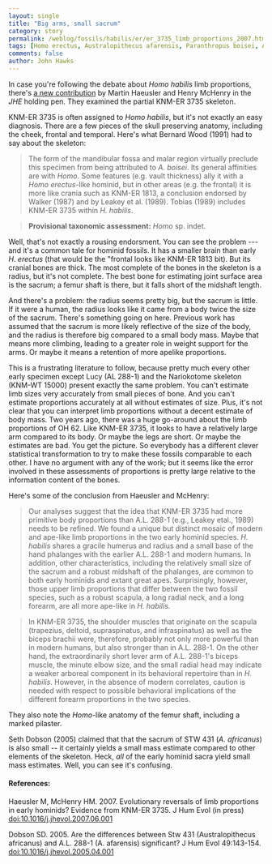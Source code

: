 ```yaml
---
layout: single 
title: "Big arms, small sacrum" 
category: story
permalink: /weblog/fossils/habilis/er/er_3735_limb_proportions_2007.html
tags: [Homo erectus, Australopithecus afarensis, Paranthropus boisei, Australopithecus africanus, Homo habilis] 
comments: false 
author: John Hawks 
---
```



<p>
In case you're following the debate about <i>Homo habilis</i> limb proportions, there's <a href="http://dx.doi.org/10.1016/j.jhevol.2007.06.001">a new contribution</a> by Martin Haeusler and Henry McHenry in the <i>JHE</i> holding pen. They examined the partial KNM-ER 3735 skeleton. 
</p>

<p>
KNM-ER 3735 is often assigned to <i>Homo habilis</i>, but it's not exactly an easy diagnosis. There are a few pieces of the skull preserving anatomy, including the cheek, frontal and temporal. Here's what Bernard Wood (1991) had to say about the skeleton: 
</p>

<blockquote>The form of the mandibular fossa and malar region virtually preclude this specimen from being attributed to <i>A. boisei</i>.  Its general affinities are with <i>Homo</i>. Some features (e.g. vault thickness) ally it with a <i>Homo erectus</i>-like hominid, but in other areas (e.g. the frontal) it is more like crania such as KNM-ER 1813, a conclusion endorsed by Walker (1987) and by Leakey et al. (1989). Tobias (1989) includes KNM-ER 3735 within <i>H. habilis</i>. </blockquote>

<blockquote><b>Provisional taxonomic assessment:</b> <i>Homo</i> sp. indet.</blockquote>

<p>
Well, that's not exactly a rousing endorsment. You can see the problem --- and it's a common tale for hominid fossils. It has a smaller brain than early <i>H. erectus</i> (that would be the "frontal looks like KNM-ER 1813 bit). But its cranial bones are thick. The most complete of the bones in the skeleton is a radius, but it's not complete. The best bone for estimating joint surface area is the sacrum; a femur shaft is there, but it falls short of the midshaft length. 
</p>

<p>
And there's a problem: the radius seems pretty big, but the sacrum is little. If it were a human, the radius looks like it came from a body twice the size of the sacrum. There's something going on here. Previous work has assumed that the sacrum is more likely reflective of the size of the body, and the radius is therefore big compared to a small body mass. Maybe that means more climbing, leading to a greater role in weight support for the arms. Or maybe it means a retention of more apelike proportions. 
</p>

<p>
This is a frustrating literature to follow, because pretty much every other early specimen except Lucy (AL 288-1) and the Nariokotome skeleton (KNM-WT 15000) present exactly the same problem. You can't estimate limb sizes very accurately from small pieces of bone. And you can't estimate proportions accurately at all without estimates of size. Plus, it's not clear that you can interpret limb proportions without a decent estimate of body mass. Two years ago, there was a huge go-around about the limb proportions of OH 62. Like KNM-ER 3735, it looks to have a relatively large arm compared to its body. Or maybe the legs are short. Or maybe the estimates are bad. You get the picture. So everybody has a different clever statistical transformation to try to make these fossils comparable to each other. I have no argument with any of the work; but it seems like the error involved in these assessments of proportions is pretty large relative to the information content of the bones. 
</p>

<p>
Here's some of the conclusion from Haeusler and McHenry: 
</p>

<blockquote>Our analyses suggest that the idea that KNM-ER 3735 had more primitive body proportions than A.L. 288-1 (e.g., Leakey etal., 1989) needs to be refined. We found a unique but distinct mosaic of modern and ape-like limb proportions in the two early hominid species. <i>H. habilis</i> shares a gracile humerus and radius and a small base of the hand phalanges with the earlier A.L. 288-1 and modern humans. In addition, other characteristics, including the relatively small size of the sacrum and a robust midshaft of the phalanges, are common to both early hominids and extant great apes. Surprisingly, however, those upper limb proportions that differ between the two fossil species, such as a robust scapula, a long radial neck, and a long forearm, are all more ape-like in <i>H. habilis</i>.</blockquote>

<blockquote>In KNM-ER 3735, the shoulder muscles that originate on the scapula (trapezius, deltoid, supraspinatus, and infraspinatus) as well as the biceps brachii were, therefore, probably not only more powerful than in modern humans, but also stronger than in A.L. 288-1. On the other hand, the extraordinarily short lever arm of A.L. 288-1's biceps muscle, the minute elbow size, and the small radial head may indicate a weaker arboreal component in its behavioral repertoire than in <i>H. habilis</i>. However, in the absence of modern correlates, caution is needed with respect to possible behavioral implications of the different forearm proportions in the two species.</blockquote>

<p>
They also note the <i>Homo</i>-like anatomy of the femur shaft, including a marked pilaster. 
</p>

<p>
Seth Dobson (2005) claimed that that the sacrum of STW 431 (<i>A. africanus</i>) is also small -- it certainly yields a small mass estimate compared to other elements of the skeleton. Heck, <i>all</i> of the early hominid sacra yield small mass estimates. Well, you can see it's confusing. 
</p>

<h4>References:</h4>

<p class="cite">Haeusler M, McHenry HM. 2007. Evolutionary reversals of limb proportions in early hominids? Evidence from KNM-ER 3735. J Hum Evol (in press) <a href="http://dx.doi.org/10.1016/j.jhevol.2007.06.001">doi:10.1016/j.jhevol.2007.06.001</a></p>

<p class="cite">Dobson SD. 2005. Are the differences between Stw 431 (Australopithecus africanus) and A.L. 288-1 (A. afarensis) significant? J Hum Evol 49:143-154. <a href="http://dx.doi.org/10.1016/j.jhevol.2005.04.001">doi:10.1016/j.jhevol.2005.04.001</a>

